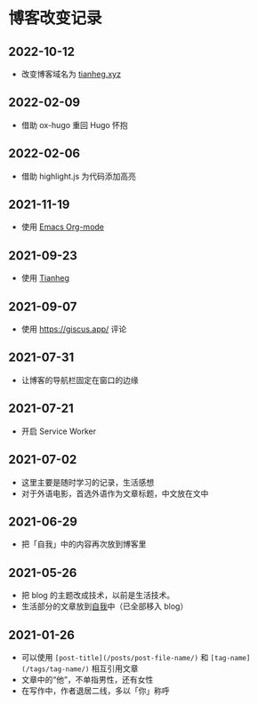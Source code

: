 # 博客改变记录

## 2022-10-12

- 改变博客域名为 [tianheg.xyz](https://tianheg.xyz)

## 2022-02-09

- 借助 ox-hugo 重回 Hugo 怀抱

## 2022-02-06

- 借助 highlight.js 为代码添加高亮

## 2021-11-19

- 使用 [Emacs Org-mode](https://github.com/dirtysalt/dirtysalt.github.io)

## 2021-09-23

- 使用 [Tianheg](https://github.com/tianheg/hugo-theme-tianheg)

## 2021-09-07

- 使用 <https://giscus.app/> 评论

## 2021-07-31

- 让博客的导航栏固定在窗口的边缘

## 2021-07-21

- 开启 Service Worker

## 2021-07-02

- 这里主要是随时学习的记录，生活感想
- 对于外语电影，首选外语作为文章标题，中文放在文中

## 2021-06-29

- 把「自我」中的内容再次放到博客里

## 2021-05-26

- 把 blog 的主题改成技术，以前是生活技术。
- 生活部分的文章放到[自我](https://self.yidajiabei.xyz/)中（已全部移入 blog）

## 2021-01-26

- 可以使用 `[post-title](/posts/post-file-name/)` 和 `[tag-name](/tags/tag-name/)` 相互引用文章
- 文章中的“他”，不单指男性，还有女性
- 在写作中，作者退居二线，多以「你」称呼
